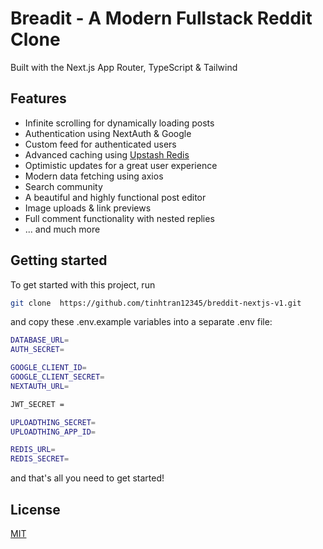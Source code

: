 # Breadit - A Modern Fullstack Reddit Clone

Built with the Next.js App Router, TypeScript & Tailwind

## Features

-   Infinite scrolling for dynamically loading posts
-   Authentication using NextAuth & Google
-   Custom feed for authenticated users
-   Advanced caching using [Upstash Redis](https://upstash.com/?utm_source=Josh2)
-   Optimistic updates for a great user experience
-   Modern data fetching using axios
-   Search community
-   A beautiful and highly functional post editor
-   Image uploads & link previews
-   Full comment functionality with nested replies
-   ... and much more

## Getting started

To get started with this project, run

```bash
git clone  https://github.com/tinhtran12345/breddit-nextjs-v1.git

```

and copy these .env.example variables into a separate .env file:

```bash
DATABASE_URL=
AUTH_SECRET=

GOOGLE_CLIENT_ID=
GOOGLE_CLIENT_SECRET=
NEXTAUTH_URL=

JWT_SECRET =

UPLOADTHING_SECRET=
UPLOADTHING_APP_ID=

REDIS_URL=
REDIS_SECRET=
```

and that's all you need to get started!

## License

[MIT](https://choosealicense.com/licenses/mit/)
